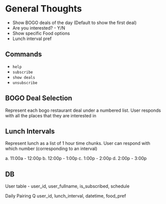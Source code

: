 # General Thoughts

- Show BOGO deals of the day (Default to show the first deal)
- Are you interested? - Y/N
- Show specific Food options
- Lunch interval pref

## Commands

- `help`
- `subscribe`
- `show deals`
- `unsubscribe`

## BOGO Deal Selection

Represent each bogo restaurant deal under a numbered list. User responds with all the places that they are interested in

## Lunch Intervals

Represent lunch as a list of 1 hour time chunks. User can respond with which number (corresponding to an interval)

a. 11:00a - 12:00p
b. 12:00p - 1:00p
c. 1:00p - 2:00p
d. 2:00p - 3:00p

## DB

User table - user_id, user_fullname, is_subscribed, schedule

Daily Pairing Q
user_id, lunch_interval, datetime, food_pref
